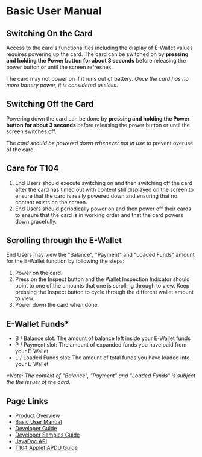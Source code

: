 # Basic User Manual #

## Switching On the Card ##
Access to the card's functionalities including the display of E-Wallet values requires powering up the card. The card can be switched on by **pressing and holding the Power button for about 3 seconds** before releasing the power button or until the screen refreshes.

The card may not power on if it runs out of battery. _Once the card has no more battery power, it is considered useless_.

## Switching Off the Card ##
Powering down the card can be done by **pressing and holding the Power button for about 3 seconds** before releasing the power button or until the screen switches off.

The _card should be powered down whenever not in use_ to prevent overuse of the card.

## Care for T104 ##
1. End Users should execute switching on and then switching off the card after the card has timed out with content still displayed on the screen to ensure that the card is really powered down and ensuring that no content exists on the screen.
2. End Users should periodically power on and then power off their cards to ensure that the card is in working order and that the card powers down gracefully.

## Scrolling through the E-Wallet ##
End Users may view the "Balance", "Payment" and "Loaded Funds" amount for the E-Wallet function by following the steps:
1. Power on the card.
2. Press on the Inspect button and the Wallet Inspection Indicator should point to one of the amounts that one is scrolling through to view. Keep pressing the Inspect button to cycle through the different wallet amount to view.
3. Power down the card when done.

## E-Wallet Funds* ##
- B / Balance slot: The amount of balance left inside your E-Wallet funds
- P / Payment slot: The amount of expanded funds you have paid from your E-Wallet
- L / Loaded Funds slot: The amount of total funds you have loaded into your E-Wallet

_*Note: The context of "Balance", "Payment" and "Loaded Funds" is subject the the issuer of the card._

## Page Links ##
* [Product Overview](README.md)
* [Basic User Manual](Basic%20User%20Manual)
* [Developer Guide](Developer%20Guide)
* [Developer Samples Guide](Developer%20Samples%20Guide)
* [JavaDoc API](javadoc/index.html)
* [T104 Applet APDU Guide](T104%20Applet%20APDU%20Guide)
